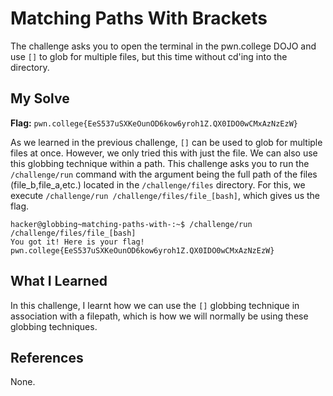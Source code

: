 # Matching Paths With Brackets
The challenge asks you to open the terminal in the pwn.college DOJO and use `[]` to glob for multiple files, but this time without cd'ing into the directory.

## My Solve
**Flag:** `pwn.college{EeS537uSXKeOunOD6kow6yroh1Z.QX0IDO0wCMxAzNzEzW}`

As we learned in the previous challenge, `[]` can be used to glob for multiple files at once. However, we only tried this with just the file. We can also use this globbing technique within a path. This challenge asks you to run the `/challenge/run` command with the argument being the full path of the files (file_b,file_a,etc.) located in the `/challenge/files` directory. For this, we execute `/challenge/run /challenge/files/file_[bash]`, which gives us the flag.


```
hacker@globbing~matching-paths-with-:~$ /challenge/run /challenge/files/file_[bash]
You got it! Here is your flag!
pwn.college{EeS537uSXKeOunOD6kow6yroh1Z.QX0IDO0wCMxAzNzEzW}
```


## What I Learned
In this challenge, I learnt how we can use the `[]` globbing technique in association with a filepath, which is how we will normally be using these globbing techniques.

## References
None.